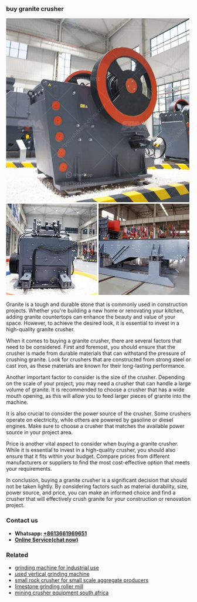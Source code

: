 <h3>buy granite crusher</h3><img src='1706755478.jpg' alt=''><p>Granite is a tough and durable stone that is commonly used in construction projects. Whether you're building a new home or renovating your kitchen, adding granite countertops can enhance the beauty and value of your space. However, to achieve the desired look, it is essential to invest in a high-quality granite crusher.</p><p>When it comes to buying a granite crusher, there are several factors that need to be considered. First and foremost, you should ensure that the crusher is made from durable materials that can withstand the pressure of crushing granite. Look for crushers that are constructed from strong steel or cast iron, as these materials are known for their long-lasting performance.</p><p>Another important factor to consider is the size of the crusher. Depending on the scale of your project, you may need a crusher that can handle a large volume of granite. It is recommended to choose a crusher that has a wide mouth opening, as this will allow you to feed larger pieces of granite into the machine.</p><p>It is also crucial to consider the power source of the crusher. Some crushers operate on electricity, while others are powered by gasoline or diesel engines. Make sure to choose a crusher that matches the available power source in your project area.</p><p>Price is another vital aspect to consider when buying a granite crusher. While it is essential to invest in a high-quality crusher, you should also ensure that it fits within your budget. Compare prices from different manufacturers or suppliers to find the most cost-effective option that meets your requirements.</p><p>In conclusion, buying a granite crusher is a significant decision that should not be taken lightly. By considering factors such as material durability, size, power source, and price, you can make an informed choice and find a crusher that will effectively crush granite for your construction or renovation project.</p><h3>Contact us</h3><ul><li><strong>Whatsapp:&nbsp;<a href="https://wa.me/8613661969651">+8613661969651</a></strong></li><li><a href="https://swt.shibang-china.com/?git&amp;zhl&amp;buy granite crusher"><strong>Online Service(chat now)</strong></a></li></ul><h3>Related</h3><ul><li><a href='grinding machine for industrial use.md'>grinding machine for industrial use</a></li><li><a href='used vertical grinding machine.md'>used vertical grinding machine</a></li><li><a href='small rock crusher for small scale aggregate producers.md'>small rock crusher for small scale aggregate producers</a></li><li><a href='limestone grinding roller mill.md'>limestone grinding roller mill</a></li><li><a href='mining crusher equipment south africa.md'>mining crusher equipment south africa</a></li></ul>